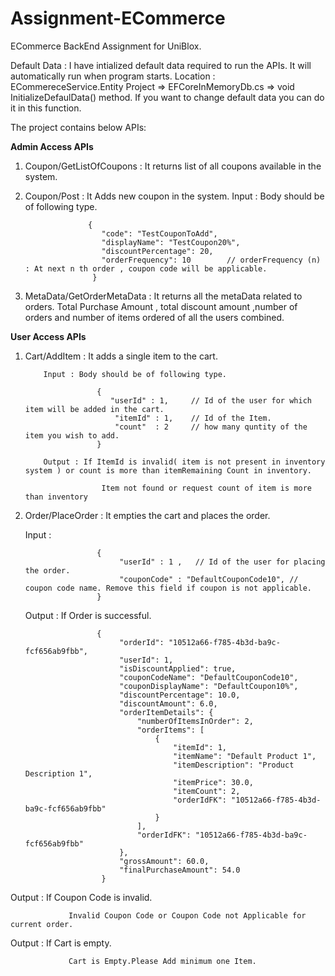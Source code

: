 # Assignment-ECommerce
ECommerce BackEnd Assignment for UniBlox.

Default Data :
   I have intialized default data required to run the APIs.
   It will automatically run when program starts.
   Location : ECommereceService.Entity Project => EFCoreInMemoryDb.cs => void InitializeDefaulData() method.
   If you want to change default data you can do it in this function.

The project contains below APIs:

 **Admin Access APIs**
 
1) Coupon/GetListOfCoupons : It returns list of all coupons available in the system.
2) Coupon/Post : It Adds new coupon in the system.
            Input : Body should be of following type.
            
                     {
                        "code": "TestCouponToAdd",
                        "displayName": "TestCoupon20%",
                        "discountPercentage": 20,
                        "orderFrequency": 10        // orderFrequency (n) : At next n th order , coupon code will be applicable.
                      }
3) MetaData/GetOrderMetaData : It returns all the metaData related to orders. Total Purchase Amount , total discount amount ,number of orders and number of items ordered of all the users combined.                     

**User Access APIs**

1) Cart/AddItem : It adds a single item to the cart. 

           Input : Body should be of following type.
                 
                       {
                          "userId" : 1,     // Id of the user for which item will be added in the cart.
                           "itemId" : 1,    // Id of the Item.
                           "count"  : 2     // how many quntity of the item you wish to add.
                       }
                       
           Output : If ItemId is invalid( item is not present in inventory system ) or count is more than itemRemaining Count in inventory.
                        
                        Item not found or request count of item is more than inventory
                       
 2) Order/PlaceOrder : It empties the cart and places the order.
 
       Input : 
                 
                        {
                             "userId" : 1 ,   // Id of the user for placing the order.
                             "couponCode" : "DefaultCouponCode10", //  coupon code name. Remove this field if coupon is not applicable.
                        }
       
       Output :  If Order is successful.
    
                        {
                             "orderId": "10512a66-f785-4b3d-ba9c-fcf656ab9fbb",
                             "userId": 1,
                             "isDiscountApplied": true,
                             "couponCodeName": "DefaultCouponCode10",
                             "couponDisplayName": "DefaultCoupon10%",
                             "discountPercentage": 10.0,
                             "discountAmount": 6.0,
                             "orderItemDetails": {
                                 "numberOfItemsInOrder": 2,
                                 "orderItems": [
                                     {
                                         "itemId": 1,
                                         "itemName": "Default Product 1",
                                         "itemDescription": "Product Description 1",
                                         "itemPrice": 30.0,
                                         "itemCount": 2,
                                         "orderIdFK": "10512a66-f785-4b3d-ba9c-fcf656ab9fbb"
                                     }
                                 ],
                                 "orderIdFK": "10512a66-f785-4b3d-ba9c-fcf656ab9fbb"
                             },
                             "grossAmount": 60.0,
                             "finalPurchaseAmount": 54.0
                         }
  
  Output :  If Coupon Code is invalid.
  
                 Invalid Coupon Code or Coupon Code not Applicable for current order.
                 
  Output : If  Cart is empty.
  
                 Cart is Empty.Please Add minimum one Item.

